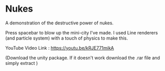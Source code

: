# Nukes
A demonstration of the destructive power of nukes.

Press spacebar to blow up the mini-city I've made. I used Line renderers (and particle system) with a touch of physics to make this.

YouTube Video Link : https://youtu.be/kRJE771mikA

(Download the unity package. If it doesn't work download the .rar file and simply extract )
